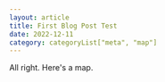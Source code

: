 ```yaml
---
layout: article
title: First Blog Post Test
date: 2022-12-11
category: categoryList["meta", "map"]
---
```


All right. Here's a map.

